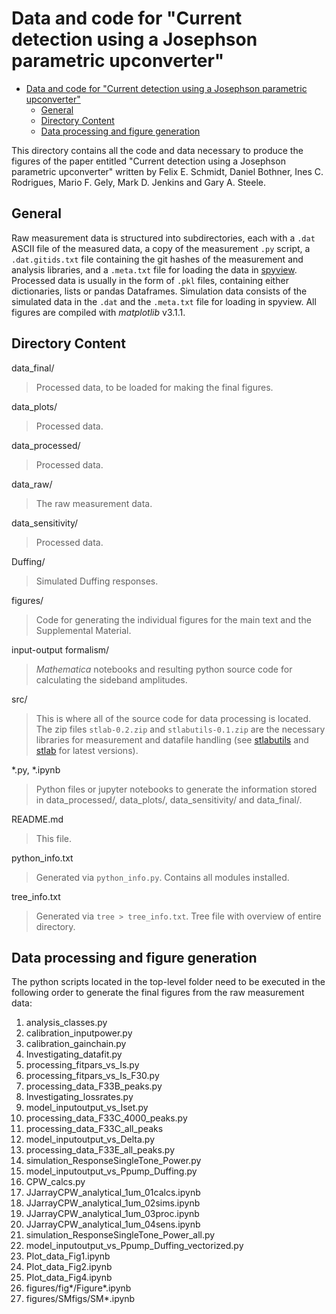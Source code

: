 # Data and code for "Current detection using a Josephson parametric upconverter"

- [Data and code for &quot;Current detection using a Josephson parametric upconverter&quot;](#data-and-code-for-quotcurrent-detection-using-a-josephson-parametric-upconverterquot)
  - [General](#general)
  - [Directory Content](#directory-content)
  - [Data processing and figure generation](#data-processing-and-figure-generation)

This directory contains all the code and data necessary to produce the figures of the paper entitled "Current detection using a Josephson parametric upconverter" written by Felix E. Schmidt, Daniel Bothner, Ines C. Rodrigues, Mario F. Gely, Mark D. Jenkins and Gary A. Steele.

## General

Raw measurement data is structured into subdirectories, each with a `.dat` ASCII file of the measured data, a copy of the measurement `.py` script, a `.dat.gitids.txt` file containing the git hashes of the measurement and analysis libraries, and a `.meta.txt` file for loading the data in [spyview](https://github.com/gsteele13/spyview).
Processed data is usually in the form of `.pkl` files, containing either dictionaries, lists or pandas Dataframes.
Simulation data consists of the simulated data in the `.dat` and the `.meta.txt` file for loading in spyview.
All figures are compiled with _matplotlib_ v3.1.1.

## Directory Content

data_final/
>Processed data, to be loaded for making the final figures.

data_plots/
>Processed data.

data_processed/
>Processed data.

data_raw/
>The raw measurement data.

data_sensitivity/
>Processed data.

Duffing/
>Simulated Duffing responses.

figures/
>Code for generating the individual figures for the main text and the Supplemental Material.

input-output formalism/
>_Mathematica_ notebooks and resulting python source code for calculating the sideband amplitudes.

src/
>This is where all of the source code for data processing is located.
>The zip files `stlab-0.2.zip` and `stlabutils-0.1.zip` are the necessary libraries for measurement and datafile handling (see [stlabutils](https://github.com/steelelab-delft/stlabutils) and [stlab](https://github.com/steelelab-delft/stlab) for latest versions).

*.py, *.ipynb
>Python files or jupyter notebooks to generate the information stored in data_processed/, data_plots/, data_sensitivity/ and data_final/.

README.md
>This file.

python_info.txt
>Generated via `python_info.py`. Contains all modules installed.

tree_info.txt
>Generated via `tree > tree_info.txt`. Tree file with overview of entire directory.

## Data processing and figure generation

The python scripts located in the top-level folder need to be executed in the following order to generate the final figures from the raw measurement data:

1. analysis_classes.py
2. calibration_inputpower.py
3. calibration_gainchain.py
4. Investigating_datafit.py
5. processing_fitpars_vs_Is.py
6. processing_fitpars_vs_Is_F30.py
7. processing_data_F33B_peaks.py
8. Investigating_lossrates.py
9. model_inputoutput_vs_Iset.py
10. processing_data_F33C_4000_peaks.py
11. processing_data_F33C_all_peaks
12. model_inputoutput_vs_Delta.py
13. processing_data_F33E_all_peaks.py
14. simulation_ResponseSingleTone_Power.py
15. model_inputoutput_vs_Ppump_Duffing.py
16. CPW_calcs.py
17. JJarrayCPW_analytical_1um_01calcs.ipynb
18. JJarrayCPW_analytical_1um_02sims.ipynb
19. JJarrayCPW_analytical_1um_03proc.ipynb
20. JJarrayCPW_analytical_1um_04sens.ipynb
21. simulation_ResponseSingleTone_Power_all.py
22. model_inputoutput_vs_Ppump_Duffing_vectorized.py
23. Plot_data_Fig1.ipynb
24. Plot_data_Fig2.ipynb
25. Plot_data_Fig4.ipynb
26. figures/fig*/Figure*.ipynb
27. figures/SMfigs/SM*.ipynb

